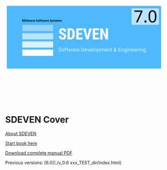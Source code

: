 
![sdeven_logo](pictures/SDEVEN_logo.svg)

<br><br><br><br><br>



# SDEVEN Cover



[About SDEVEN](About_SDEVEN.md)

[Start book here](SDEVEN.00_INDEX.md)

[Download complete manual PDF](./pdfs/print_page.html/print_page.pdf)

Previous versions: [6.0](./v_0.6 xxx_TEST_dir/index.html)



